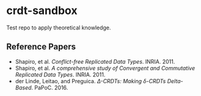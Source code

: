 # crdt-sandbox
Test repo to apply theoretical knowledge.

## Reference Papers

* Shapiro, et al. *Conflict-free Replicated Data Types*. INRIA. 2011.
* Shapiro, et al. *A comprehensive study of Convergent and Commutative Replicated Data Types*. INRIA. 2011.
* der Linde, Leitao, and Preguica. *Δ-CRDTs: Making δ-CRDTs Delta-Based*. PaPoC. 2016.


